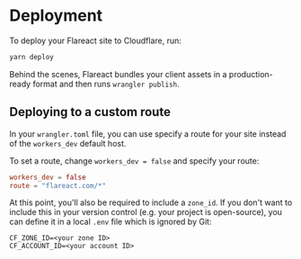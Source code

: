 # Deployment

To deploy your Flareact site to Cloudflare, run:

```bash
yarn deploy
```

Behind the scenes, Flareact bundles your client assets in a production-ready format and then runs `wrangler publish`.

## Deploying to a custom route

In your `wrangler.toml` file, you can use specify a route for your site instead of the `workers_dev` default host.

To set a route, change `workers_dev = false` and specify your route:

```toml
workers_dev = false
route = "flareact.com/*"
```

At this point, you'll also be required to include a `zone_id`. If you don't want to include this in your version control (e.g. your project is open-source), you can define it in a local `.env` file which is ignored by Git:

```
CF_ZONE_ID=<your zone ID>
CF_ACCOUNT_ID=<your account ID>
```
